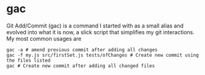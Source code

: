 # gac

Git Add/Commit (gac) is a command I started with as a small alias and evolved into what it is now, a slick script that
simplifies my git interactions. My most common usages are
```
gac -a # amend previous commit after adding all changes
gac -f my.js src/firstSet.js tests/ofChanges # Create new commit using the files listed
gac # Create new commit after adding all changed files

